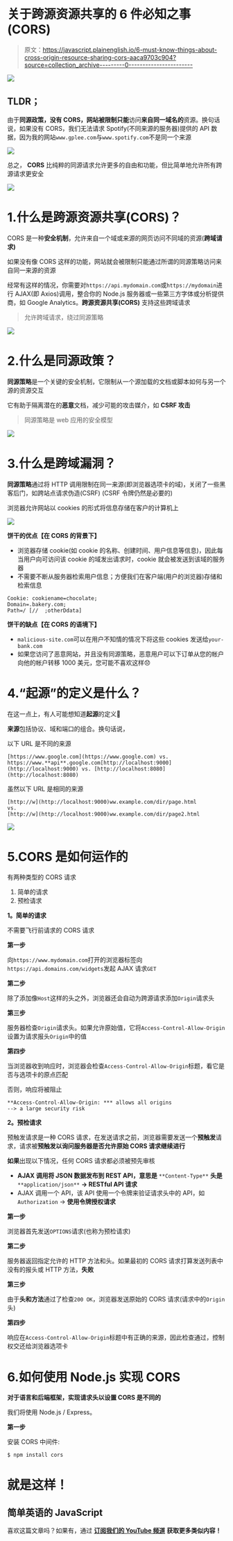 # 关于跨源资源共享的 6 件必知之事(CORS)

> 原文：<https://javascript.plainenglish.io/6-must-know-things-about-cross-origin-resource-sharing-cors-aaca9703c904?source=collection_archive---------0----------------------->

![](img/69749b504d0d17e422edcb05fd39ae8b.png)

## TLDR；

由于**同源政策，没有 **CORS，**网站**被**限制只能**访问**来自同一域名的**资源。换句话说，如果没有 CORS，我们无法请求 Spotify(不同来源的服务器)提供的 API 数据，因为我的网站`www.gplee.com`与`www.spotify.com`不是同一个来源

![](img/dc2e990cef27496b1b6e49aae5a4824d.png)

总之， **CORS** 比纯粹的同源请求允许更多的自由和功能，但比简单地允许所有跨源请求更安全

![](img/0a05a5a6ea8fb22e4f05f005aa5572aa.png)

# 1.什么是跨源资源共享(CORS)？

CORS 是一种**安全机制**，允许来自一个域或来源的网页访问不同域的资源(**跨域请求)**

如果没有像 CORS 这样的功能，网站就会被限制只能通过所谓的同源策略访问来自同一来源的资源

经常有这样的情况，你需要对`https://api.mydomain.com`或`https://mydomain`进行 AJAX(即 Axios)调用，整合你的 Node.js 服务器或一些第三方字体或分析提供商，如 Google Analytics。**跨源资源共享(CORS)** 支持这些跨域请求

> 允许跨域请求，绕过同源策略

![](img/e60d77acd499ce978c4f12774d454fa7.png)

# 2.什么是**同源政策？**

**同源策略**是一个关键的安全机制，它限制从一个源加载的文档或脚本如何与另一个源的资源交互

它有助于隔离潜在的**恶意**文档，减少可能的攻击媒介，如 **CSRF 攻击**

> 同源策略是 web 应用的安全模型

![](img/67754263376d75ad7d1d25ff4c2607e4.png)

# 3.什么是跨域漏洞？

**同源策略**通过将 HTTP 调用限制在同一来源(即浏览器选项卡的域)，关闭了一些黑客后门，如跨站点请求伪造(CSRF) (CSRF 令牌仍然是必要的)

浏览器允许网站以 cookies 的形式将信息存储在客户的计算机上

![](img/cee1f1d6632eadec84ec06297d36e0cf.png)

**饼干的优点【在 CORS 的背景下】**

*   浏览器存储 cookie(如 cookie 的名称、创建时间、用户信息等信息)，因此每当用户向可访问该 cookie 的域发出请求时，cookie 就会被发送到该域的服务器
*   不需要不断从服务器检索用户信息；方便我们在客户端(用户的浏览器)存储和检索信息

```
Cookie: cookiename=chocolate;
Domain=.bakery.com; 
Path=/ [//  ;otherDdata]
```

**饼干的缺点【在 CORS 的语境下】**

*   `malicious-site.com`可以在用户不知情的情况下将这些 cookies 发送给`your-bank.com`
*   如果您访问了恶意网站，并且没有同源策略，恶意用户可以下订单从您的帐户向他的帐户转移 1000 美元，您可能不喜欢这样😞

# 4.“起源”的定义是什么？

在这一点上，有人可能想知道**起源**的定义🤔

**来源**包括协议、域和端口的组合。换句话说，

以下 URL 是不同的来源

```
[https://www.google.com](https://www.google.com) vs. https://www.**api**.google.com[http://localhost:9000](http://localhost:9000) vs. [http://localhost:8080](http://localhost:8080)
```

虽然以下 URL 是相同的来源

```
[http://w](http://localhost:9000)ww.example.com/dir/page.html 
vs. 
[http://w](http://localhost:9000)ww.example.com/dir/page2.html
```

![](img/b25d6ae73534a0dea088c4be9d0be2ae.png)

# 5.CORS 是如何运作的

有两种类型的 CORS 请求

1.  简单的请求
2.  预检请求

**1。简单的请求**

不需要飞行前请求的 CORS 请求

**第一步**

向`https://www.mydomain.com`打开的浏览器标签向`https://api.domains.com/widgets`发起 AJAX 请求`GET`

**第二步**

除了添加像`Host`这样的头之外，浏览器还会自动为跨源请求添加`Origin`请求头

**第三步**

服务器检查`Origin`请求头。如果允许原始值，它将`Access-Control-Allow-Origin`设置为请求报头`Origin`中的值

**第四步**

当浏览器收到响应时，浏览器会检查`Access-Control-Allow-Origin`标题，看它是否与选项卡的原点匹配

否则，响应将被阻止

```
**Access-Control-Allow-Origin: *** allows all origins
--> a large security risk
```

**2。预检请求**

预触发请求是一种 CORS 请求，在发送请求之前，浏览器需要发送一个**预触发**请求，请求被**预触发以询问服务器是否允许原始 CORS 请求继续进行**

**如果**出现以下情况，任何 CORS 请求都必须被预先审核

*   **AJAX 调用将 JSON 数据发布到 REST API，意思是** `**Content-Type**` **头是** `**application/json**` **→ RESTful API 请求**
*   AJAX 调用一个 API，该 API 使用一个令牌来验证请求头中的 API，如`Authorization` → **使用令牌授权请求**

**第一步**

浏览器首先发送`OPTIONS`请求(也称为预检请求)

**第二步**

服务器返回指定允许的 HTTP 方法和头。如果最初的 CORS 请求打算发送列表中没有的报头或 HTTP 方法，**失败**

**第三步**

由于**头和方法**通过了检查`200 OK`，浏览器发送原始的 CORS 请求(请求中的`Origin`头)

**第四步**

响应在`Access-Control-Allow-Origin`标题中有正确的来源，因此检查通过，控制权交还给浏览器选项卡

# 6.如何使用 Node.js 实现 CORS

**对于语言和后端框架，实现请求头以设置 CORS 是不同的**

我们将使用 Node.js / Express。

**第一步**

安装 CORS 中间件:

```
$ npm install cors
```

# 就是这样！

## **简单英语的 JavaScript**

喜欢这篇文章吗？如果有，通过 [**订阅我们的 YouTube 频道**](https://www.youtube.com/channel/UCtipWUghju290NWcn8jhyAw) **获取更多类似内容！**